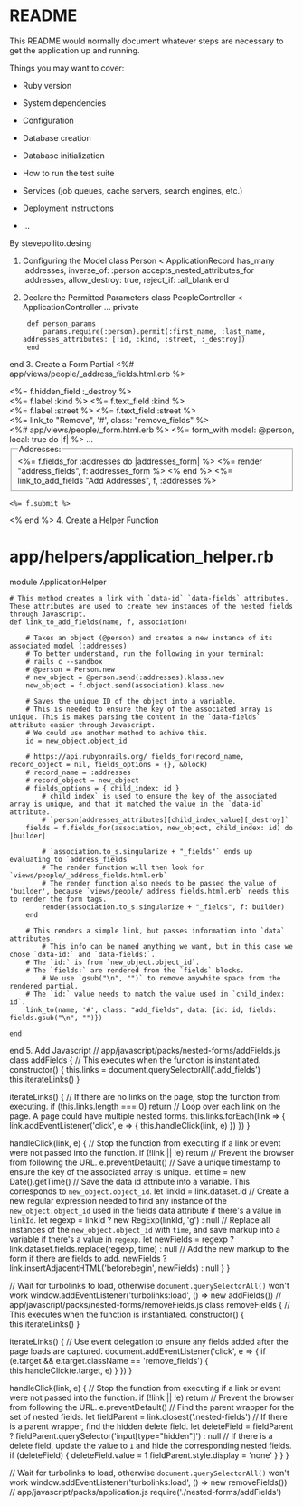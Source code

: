 # README

This README would normally document whatever steps are necessary to get the
application up and running.

Things you may want to cover:

* Ruby version

* System dependencies

* Configuration

* Database creation

* Database initialization

* How to run the test suite

* Services (job queues, cache servers, search engines, etc.)

* Deployment instructions

* ...



By stevepollito.desing


1. Configuring the Model
class Person < ApplicationRecord
    has_many :addresses, inverse_of: :person
    accepts_nested_attributes_for :addresses, allow_destroy: true, reject_if: :all_blank
end
2. Declare the Permitted Parameters
class PeopleController < ApplicationController
    ...
    private

        def person_params
            params.require(:person).permit(:first_name, :last_name, addresses_attributes: [:id, :kind, :street, :_destroy])
        end
end
3. Create a Form Partial
<%# app/views/people/_address_fields.html.erb %>
<div class="nested-fields">
    <%= f.hidden_field :_destroy %>
    <div>
        <%= f.label :kind %>
        <%= f.text_field :kind %>
    </div>
    <div>
        <%= f.label :street %>
        <%= f.text_field :street %>
    </div>
    <div>
        <%= link_to "Remove", '#', class: "remove_fields" %>
    </div>
</div>
<%# app/views/people/_form.html.erb %>
<%= form_with model: @person, local: true do |f| %>
    ...
    <fieldset>
        <legend>Addresses:</legend>
        <%= f.fields_for :addresses do |addresses_form| %>
            <%= render "address_fields", f: addresses_form %>
        <% end %>
        <%= link_to_add_fields "Add Addresses", f, :addresses %>
    </fieldset>

    <%= f.submit %>
<% end %>
4. Create a Helper Function
# app/helpers/application_helper.rb
module ApplicationHelper

    # This method creates a link with `data-id` `data-fields` attributes. These attributes are used to create new instances of the nested fields through Javascript.
    def link_to_add_fields(name, f, association)

        # Takes an object (@person) and creates a new instance of its associated model (:addresses)
        # To better understand, run the following in your terminal:
        # rails c --sandbox
        # @person = Person.new
        # new_object = @person.send(:addresses).klass.new
        new_object = f.object.send(association).klass.new

        # Saves the unique ID of the object into a variable.
        # This is needed to ensure the key of the associated array is unique. This is makes parsing the content in the `data-fields` attribute easier through Javascript.
        # We could use another method to achive this.
        id = new_object.object_id

        # https://api.rubyonrails.org/ fields_for(record_name, record_object = nil, fields_options = {}, &block)
        # record_name = :addresses
        # record_object = new_object
        # fields_options = { child_index: id }
            # child_index` is used to ensure the key of the associated array is unique, and that it matched the value in the `data-id` attribute.
            # `person[addresses_attributes][child_index_value][_destroy]`
        fields = f.fields_for(association, new_object, child_index: id) do |builder|

            # `association.to_s.singularize + "_fields"` ends up evaluating to `address_fields`
            # The render function will then look for `views/people/_address_fields.html.erb`
            # The render function also needs to be passed the value of 'builder', because `views/people/_address_fields.html.erb` needs this to render the form tags.
            render(association.to_s.singularize + "_fields", f: builder)
        end

        # This renders a simple link, but passes information into `data` attributes.
            # This info can be named anything we want, but in this case we chose `data-id:` and `data-fields:`.
        # The `id:` is from `new_object.object_id`.
        # The `fields:` are rendered from the `fields` blocks.
            # We use `gsub("\n", "")` to remove anywhite space from the rendered partial.
        # The `id:` value needs to match the value used in `child_index: id`.
        link_to(name, '#', class: "add_fields", data: {id: id, fields: fields.gsub("\n", "")})

    end
end
5. Add Javascript
// app/javascript/packs/nested-forms/addFields.js
class addFields {
  // This executes when the function is instantiated.
  constructor() {
    this.links = document.querySelectorAll('.add_fields')
    this.iterateLinks()
  }

  iterateLinks() {
    // If there are no links on the page, stop the function from executing.
    if (this.links.length === 0) return
    // Loop over each link on the page. A page could have multiple nested forms.
    this.links.forEach(link => {
      link.addEventListener('click', e => {
        this.handleClick(link, e)
      })
    })
  }

  handleClick(link, e) {
    // Stop the function from executing if a link or event were not passed into the function.
    if (!link || !e) return
    // Prevent the browser from following the URL.
    e.preventDefault()
    // Save a unique timestamp to ensure the key of the associated array is unique.
    let time = new Date().getTime()
    // Save the data id attribute into a variable. This corresponds to `new_object.object_id`.
    let linkId = link.dataset.id
    // Create a new regular expression needed to find any instance of the `new_object.object_id` used in the fields data attribute if there's a value in `linkId`.
    let regexp = linkId ? new RegExp(linkId, 'g') : null
    // Replace all instances of the `new_object.object_id` with `time`, and save markup into a variable if there's a value in `regexp`.
    let newFields = regexp ? link.dataset.fields.replace(regexp, time) : null
    // Add the new markup to the form if there are fields to add.
    newFields ? link.insertAdjacentHTML('beforebegin', newFields) : null
  }
}

// Wait for turbolinks to load, otherwise `document.querySelectorAll()` won't work
window.addEventListener('turbolinks:load', () => new addFields())
// app/javascript/packs/nested-forms/removeFields.js
class removeFields {
  // This executes when the function is instantiated.
  constructor() {
    this.iterateLinks()
  }

  iterateLinks() {
    // Use event delegation to ensure any fields added after the page loads are captured.
    document.addEventListener('click', e => {
      if (e.target && e.target.className == 'remove_fields') {
        this.handleClick(e.target, e)
      }
    })
  }

  handleClick(link, e) {
    // Stop the function from executing if a link or event were not passed into the function.
    if (!link || !e) return
    // Prevent the browser from following the URL.
    e.preventDefault()
    // Find the parent wrapper for the set of nested fields.
    let fieldParent = link.closest('.nested-fields')
    // If there is a parent wrapper, find the hidden delete field.
    let deleteField = fieldParent
      ? fieldParent.querySelector('input[type="hidden"]')
      : null
    // If there is a delete field, update the value to `1` and hide the corresponding nested fields.
    if (deleteField) {
      deleteField.value = 1
      fieldParent.style.display = 'none'
    }
  }
}

// Wait for turbolinks to load, otherwise `document.querySelectorAll()` won't work
window.addEventListener('turbolinks:load', () => new removeFields())
// app/javascript/packs/application.js
require('./nested-forms/addFields')